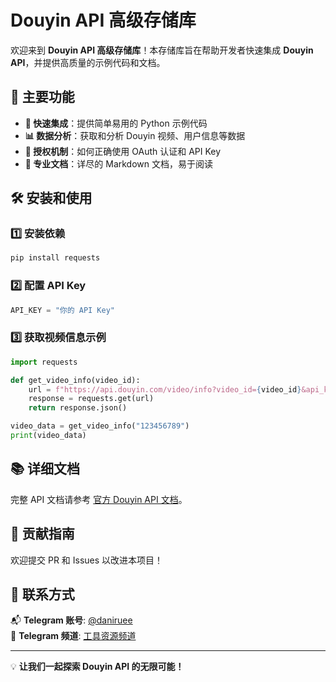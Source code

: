 # Douyin API 高级存储库

欢迎来到 **Douyin API 高级存储库**！本存储库旨在帮助开发者快速集成 **Douyin API**，并提供高质量的示例代码和文档。

## 📌 主要功能
- **🚀 快速集成**：提供简单易用的 Python 示例代码
- **📊 数据分析**：获取和分析 Douyin 视频、用户信息等数据
- **🔐 授权机制**：如何正确使用 OAuth 认证和 API Key
- **📄 专业文档**：详尽的 Markdown 文档，易于阅读

## 🛠 安装和使用

### 1️⃣ 安装依赖
```bash
pip install requests
```

### 2️⃣ 配置 API Key
```python
API_KEY = "你的 API Key"
```

### 3️⃣ 获取视频信息示例
```python
import requests

def get_video_info(video_id):
    url = f"https://api.douyin.com/video/info?video_id={video_id}&api_key={API_KEY}"
    response = requests.get(url)
    return response.json()

video_data = get_video_info("123456789")
print(video_data)
```

## 📚 详细文档
完整 API 文档请参考 [官方 Douyin API 文档](https://developer.douyin.com/)。

## 🎯 贡献指南
欢迎提交 PR 和 Issues 以改进本项目！

## 📢 联系方式
📬 **Telegram 账号**: [@daniruee](https://t.me/daniruee)  
📢 **Telegram 频道**: [工具资源频道](https://t.me/toolsgi)

---
💡 **让我们一起探索 Douyin API 的无限可能！**
